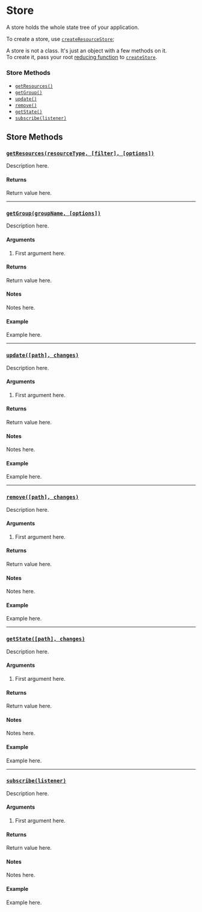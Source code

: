# Store

A store holds the whole state tree of your application.

To create a store, use [`createResourceStore`](create-resource-store.md);

A store is not a class. It's just an object with a few methods on it.  
To create it, pass your root [reducing function](../Glossary.md#reducer) to [`createStore`](createStore.md).

### Store Methods

* [`getResources()`](#getResources)
* [`getGroup()`](#getGroup)
* [`update()`](#update)
* [`remove()`](#remove)
* [`getState()`](#getState)
* [`subscribe(listener)`](#subscribe)

## Store Methods

### <a id='getResources'></a>[`getResources(resourceType, [filter], [options])`](#getResources)

Description here.

#### Returns

Return value here.

<hr>

### <a id='getGroup'></a>[`getGroup(groupName, [options])`](#getGroup)

Description here.

#### Arguments

1.  First argument here.

#### Returns

Return value here.

#### Notes

Notes here.

#### Example

Example here.

<hr>

### <a id='update'></a>[`update([path], changes)`](#update)

Description here.

#### Arguments

1.  First argument here.

#### Returns

Return value here.

#### Notes

Notes here.

#### Example

Example here.

<hr>

### <a id='remove'></a>[`remove([path], changes)`](#remove)

Description here.

#### Arguments

1.  First argument here.

#### Returns

Return value here.

#### Notes

Notes here.

#### Example

Example here.

<hr>

### <a id='getState'></a>[`getState([path], changes)`](#getState)

Description here.

#### Arguments

1.  First argument here.

#### Returns

Return value here.

#### Notes

Notes here.

#### Example

Example here.

<hr>

### <a id='subscribe'></a>[`subscribe(listener)`](#subscribe)

Description here.

#### Arguments

1.  First argument here.

#### Returns

Return value here.

#### Notes

Notes here.

#### Example

Example here.
